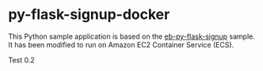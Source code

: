 # py-flask-signup-docker
This Python sample application is based on the [eb-py-flask-signup](https://github.com/awslabs/eb-py-flask-signup) sample. It has been modified to run on Amazon EC2 Container Service (ECS).

Test 0.2

